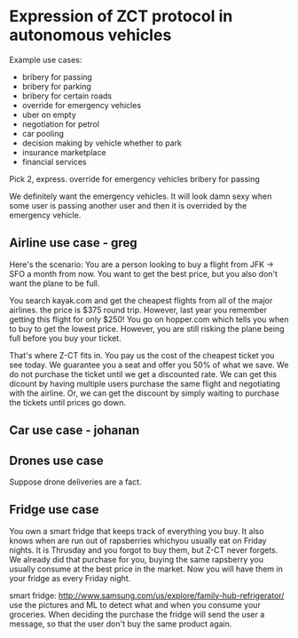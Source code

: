 # Expression of ZCT protocol in autonomous vehicles

Example use cases:
- bribery for passing
- bribery for parking
- bribery for certain roads
- override for emergency vehicles
- uber on empty
- negotiation for petrol
- car pooling
- decision making by vehicle whether to park
- insurance marketplace
- financial services

Pick 2, express.
override for emergency vehicles
bribery for passing

We definitely want the emergency vehicles. It will look damn sexy when some user is passing another user and then it is overrided by the emergency vehicle.


## Airline use case - greg

Here's the scenario: You are a person looking to buy a flight from JFK -> SFO a month from now. You want to get the best price, but you also don't want the plane to be full.

You search kayak.com and get the cheapest flights from all of the major airlines. the price is $375 round trip. However, last year you remember getting this flight for only $250! You go on hopper.com which tells you when to buy to get the lowest price. However, you are still risking the plane being full before you buy your ticket.

That's where Z-CT fits in. You pay us the cost of the cheapest ticket you see today. We guarantee you a seat and offer you 50% of what we save. We do not purchase the ticket until we get a discounted rate. We can get this dicount by having multiple users purchase the same flight and negotiating with the airline. Or, we can get the discount by simply waiting to purchase the tickets until prices go down.


## Car use case - johanan

## Drones use case 

Suppose drone deliveries are a fact. 

## Fridge use case

You own a smart fridge that keeps track of everything you buy. It also knows when are run out of rapsberries whichyou usually eat on Friday nights. It is Thrusday and you forgot to buy them, but Z-CT never forgets. We already did that purchase for you, buying the same rapsberry you usually consume at the best price in the market. Now you will have them in your fridge as every Friday night.

smart fridge: http://www.samsung.com/us/explore/family-hub-refrigerator/ use the pictures and ML to detect what and when you consume your groceries. When deciding the purchase the fridge will send the user a message, so that the user don't buy the same product again.

